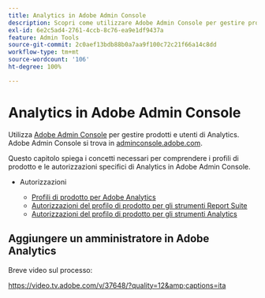 ```yaml
---
title: Analytics in Adobe Admin Console
description: Scopri come utilizzare Adobe Admin Console per gestire prodotti e utenti di Analytics.
exl-id: 6e2c5ad4-2761-4ccb-8c76-ea9e1df9437a
feature: Admin Tools
source-git-commit: 2c0aef13bdb88b0a7aa9f100c72c21f66a14c8dd
workflow-type: tm+mt
source-wordcount: '106'
ht-degree: 100%

---
```


# Analytics in Adobe Admin Console

Utilizza [Adobe Admin Console](https://helpx.adobe.com/it/enterprise/using/admin-console.html) per gestire prodotti e utenti di Analytics. Adobe Admin Console si trova in [adminconsole.adobe.com](https://adminconsole.adobe.com/).

Questo capitolo spiega i concetti necessari per comprendere i profili di prodotto e le autorizzazioni specifici di Analytics in Adobe Admin Console.

* Autorizzazioni

   * [Profili di prodotto per Adobe Analytics](/help/admin/admin-console/permissions/product-profile.md)
   * [Autorizzazioni del profilo di prodotto per gli strumenti Report Suite](/help/admin/admin-console/permissions/report-suite-tools.md)
   * [Autorizzazioni del profilo di prodotto per gli strumenti Analytics](/help/admin/admin-console/permissions/analytics-tools.md)

## Aggiungere un amministratore in Adobe Analytics

Breve video sul processo:

https://video.tv.adobe.com/v/37648/?quality=12&amp;captions=ita
